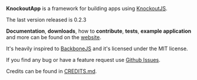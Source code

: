 **KnockoutApp** is a framework for building apps using [KnockoutJS](http://knockoutjs.com/).

The last version released is 0.2.3

**Documentation**, **downloads**, how to **contribute**, **tests**, **example application** and more can be found on the [website](http://paglias.net/KnockoutApp).

It's heavily inspired to [BackboneJS](http://backbonejs.org) and it's licensed under the MIT license.

If you find any bug or have a feature request use [Github Issues](https://github.com/paglias/KnockoutApp/issues).

Credits can be found in [CREDITS.md](CREDITS.md).

